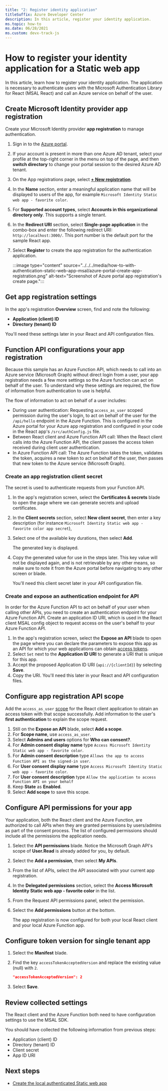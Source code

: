 ```yaml
---
title: "2: Register identity application"
titleSuffix: Azure Developer Center
description: In this article, register your identity application.
ms.topic: how-to
ms.date: 06/28/2021
ms.custom: devx-track-js
---
```


# How to register your identity application for a Static web app

In this article, learn how to register your identity application. The application is necessary to authenticate users with the Microsoft Authentication Library for React (MSAL React) and call an Azure service on behalf of the user. 

## Create Microsoft Identity provider app registration

Create your Microsoft Identity provider **app registration** to manage authentication. 

1. Sign in to the [Azure portal](https://ms.portal.azure.com/#blade/Microsoft_AAD_IAM/ActiveDirectoryMenuBlade/RegisteredApps).
1. If your account is present in more than one Azure AD tenant, select your profile at the top-right corner in the menu on top of the page, and then **switch directory** to change your portal session to the desired Azure AD tenant.
1. On the App registrations page, select **[+ New registration](https://ms.portal.azure.com/#blade/Microsoft_AAD_IAM/ActiveDirectoryMenuBlade/RegisteredApps)**.
1. In the **Name** section, enter a meaningful application name that will be displayed to users of the app, for example `Microsoft Identity Static web app - favorite color`. 
1. For **Supported account types**, select **Accounts in this organizational directory only**. This supports a single tenant. 
1. In the **Redirect URI** section, select **Single-page application** in the combo-box and enter the following redirect URI: `http://localhost:3000/`. This port number is the default port for the sample React app. 
1. Select **Register** to create the app registration for the authentication application.
   
   :::image type="content" source="../../../media/how-to-with-authentication-static-web-app-msal/azure-portal-create-app-registration.png" alt-text="Screenshot of Azure portal app registration's create page.":::


## Get app registration settings

In the app's registration **Overview** screen, find and note the following:

* **Application (client) ID**
* **Directory (tenant) ID**

You'll need these settings later in your React and API configuration files. 

## Function API configurations your app registration 

Because this sample has an Azure Function API, which needs to call into an Azure service (Microsoft Graph) without direct login from a user, your app registration needs a few more settings so the Azure function can act on behalf of the user. To understand why these settings are required, the flow of information from authentication to use is helpful. 

The flow of information to act on behalf of a user includes:

* During user authentication: Requesting `access_as_user` scoped permission during the user's login, to act on behalf of the user for the `/api/hello` endpoint in the Azure Function. This is configured in the Azure portal for your Azure app registration and configured in your code in the React app's `/src/authConfig.js` file.
* Between React client and Azure Function API call: When the React client calls into the Azure Function API, the client passes the access token received during client user authentication. 
* In Azure Function API call: The Azure Function takes the token, validates the token, acquires a new token to act on behalf of the user, then passes that new token to the Azure service (Microsoft Graph).

### Create an app registration client secret

The secret is used to authenticate requests from your Function API.

1. In the app's registration screen, select the **Certificates & secrets** blade to open the page where we can generate secrets and upload certificates.
1. In the **Client secrets** section, select **New client secret**, then enter a key description (for instance `Microsoft Identity Static web app - favorite color app secret`),
1. Select one of the available key durations, then select **Add**.

    The generated key is displayed. 

1. Copy the generated value for use in the steps later. This key value will not be displayed again, and is not retrievable by any other means, so make sure to note it from the Azure portal before navigating to any other screen or blade.

    You'll need this client secret later in your API configuration file. 

### Create and expose an authentication endpoint for API

In order for the Azure Function API to act on behalf of your user when calling other APIs, you need to create an authentication endpoint for your Azure Function API. Create an application ID URI, which is used in the React client MSAL config object to request access on the user's behalf to your Azure Function API.

1. In the app's registration screen, select the **Expose an API** blade to open the page where you can declare the parameters to expose this app as an API for which your web applications can obtain [access tokens](/azure/active-directory/develop/access-tokens).
1. Select `Set` next to the **Application ID URI** to generate a URI that is unique for this app.
1. Accept the proposed Application ID URI (`api://{clientId}`) by selecting **Save**.
1. Copy the URI. You'll need this later in your React and API configuration files. 

## Configure app registration API scope

Add the `access_as_user` [scope](/azure/active-directory/develop/v2-oauth2-auth-code-flow#request-an-authorization-code) for the React client application to obtain an access token with that scope successfully. Add information to the user's **first authentication** to explain the scope request.

1. Still on the **Expose an API** blade, select **Add a scope**. 
1. For **Scope name**, use `access_as_user`.
1. Select **Admins and users** options for **Who can consent?**.
1. For **Admin consent display name** type `Access Microsoft Identity Static web app - favorite color`.
1. For **Admin consent description** type `Allows the app to access Function API as the signed-in user`.
1. For **User consent display name** type `Access Microsoft Identity Static web app - favorite color`.
1. For **User consent description** type `Allow the application to access Function API on your behalf`
1. Keep **State** as **Enabled**.
1. Select **Add scope** to save this scope.

## Configure API permissions for your app

Your application, both the React client and the Azure Function, are authorized to call APIs when they are granted permissions by users/admins as part of the consent process. The list of configured permissions should include all the permissions the application needs.

1. Select the **API permissions** blade. Notice the Microsoft Graph API's scope of **User.Read** is already added for you, by default. 
1. Select the **Add a permission**, then select **My APIs**.
1. From the list of APIs, select the API associated with your current app registration.
1. In the **Delegated permissions** section, select the **Access Microsoft Identity Static web app - favorite color** in the list. 
1. From the Request API permissions panel, select the permission. 
1. Select the **Add permissions** button at the bottom.

    The app registration is now configured for both your local React client and your local Azure Function app.

## Configure token version for single tenant app

1. Select the **Manifest** blade.
1. Find the key `accessTokenAcceptedVersion` and replace the existing value (null) with `2`.

    ```json
    "accessTokenAcceptedVersion": 2
    ```
1. Select **Save**.

## Review collected settings

The React client and the Azure Function both need to have configuration settings to use the MSAL SDK. 

You should have collected the following information from previous steps:

* Application (client) ID
* Directory (tenant) ID
* Client secret
* App ID URI

## Next steps

* [Create the local authenticated Static web app](configure-source-code-for-msal.md)